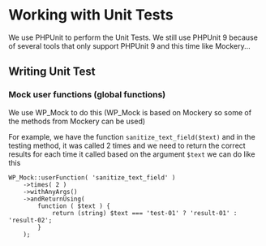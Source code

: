 # Working with Unit Tests

We use PHPUnit to perform the Unit Tests. We still use PHPUnit 9 because of several tools that only support PHPUnit 9 and this time like Mockery...

## Writing Unit Test

### Mock user functions (global functions)
We use WP_Mock to do this (WP_Mock is based on Mockery so some of the methods from Mockery can be used)

For example, we have the function `sanitize_text_field($text)` and in the testing method, it was called 2 times and we need to return the correct results for each time it called based on the argument `$text` we can do like this

```
WP_Mock::userFunction( 'sanitize_text_field' )
	->times( 2 )
	->withAnyArgs()
	->andReturnUsing(
		function ( $text ) {
			return (string) $text === 'test-01' ? 'result-01' : 'result-02';
		}
	);
```
